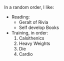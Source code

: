 In a random order, I like:
* Reading:
  *   Geralt of Rivia
  *   Self develop Books
* Training, in order:
  1. Calsithenics
  2. Heavy Weights
  3. Die
  4. Cardio
